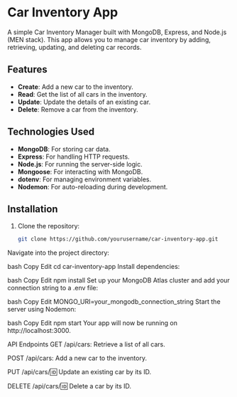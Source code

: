 # Car Inventory App

A simple Car Inventory Manager built with MongoDB, Express, and Node.js (MEN stack). This app allows you to manage car inventory by adding, retrieving, updating, and deleting car records.

## Features

- **Create**: Add a new car to the inventory.
- **Read**: Get the list of all cars in the inventory.
- **Update**: Update the details of an existing car.
- **Delete**: Remove a car from the inventory.

## Technologies Used

- **MongoDB**: For storing car data.
- **Express**: For handling HTTP requests.
- **Node.js**: For running the server-side logic.
- **Mongoose**: For interacting with MongoDB.
- **dotenv**: For managing environment variables.
- **Nodemon**: For auto-reloading during development.

## Installation

1. Clone the repository:
   ```bash
   git clone https://github.com/yourusername/car-inventory-app.git
Navigate into the project directory:

bash
Copy
Edit
cd car-inventory-app
Install dependencies:

bash
Copy
Edit
npm install
Set up your MongoDB Atlas cluster and add your connection string to a .env file:

bash
Copy
Edit
MONGO_URI=your_mongodb_connection_string
Start the server using Nodemon:

bash
Copy
Edit
npm start
Your app will now be running on http://localhost:3000.

API Endpoints
GET /api/cars: Retrieve a list of all cars.

POST /api/cars: Add a new car to the inventory.

PUT /api/cars/:id: Update an existing car by its ID.

DELETE /api/cars/:id: Delete a car by its ID.